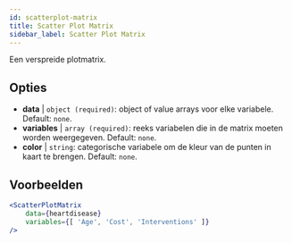 ```yaml
---
id: scatterplot-matrix
title: Scatter Plot Matrix
sidebar_label: Scatter Plot Matrix
---
```


Een verspreide plotmatrix.

## Opties

* __data__ | `object (required)`: object of value arrays voor elke variabele. Default: `none`.
* __variables__ | `array (required)`: reeks variabelen die in de matrix moeten worden weergegeven. Default: `none`.
* __color__ | `string`: categorische variabele om de kleur van de punten in kaart te brengen. Default: `none`.


## Voorbeelden

```jsx live
<ScatterPlotMatrix
    data={heartdisease} 
    variables={[ 'Age', 'Cost', 'Interventions' ]}
/>
```

